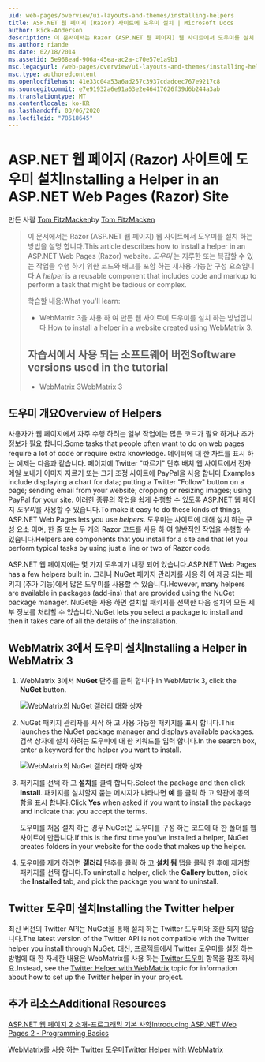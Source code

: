 ```yaml
---
uid: web-pages/overview/ui-layouts-and-themes/installing-helpers
title: ASP.NET 웹 페이지 (Razor) 사이트에 도우미 설치 | Microsoft Docs
author: Rick-Anderson
description: 이 문서에서는 Razor (ASP.NET 웹 페이지) 웹 사이트에서 도우미를 설치 하는 방법을 설명 합니다. 도우미는 다음에 대 한 코드 및 태그를 포함 하는 재사용 가능한 구성 요소입니다.
ms.author: riande
ms.date: 02/18/2014
ms.assetid: 5e968ead-906a-45ea-ac2a-c70e57e1a9b1
msc.legacyurl: /web-pages/overview/ui-layouts-and-themes/installing-helpers
msc.type: authoredcontent
ms.openlocfilehash: 41e33c04a53a6ad257c3937cdadcec767e9217c8
ms.sourcegitcommit: e7e91932a6e91a63e2e46417626f39d6b244a3ab
ms.translationtype: MT
ms.contentlocale: ko-KR
ms.lasthandoff: 03/06/2020
ms.locfileid: "78518645"
---
```

# <a name="installing-a-helper-in-an-aspnet-web-pages-razor-site"></a><span data-ttu-id="ced3a-104">ASP.NET 웹 페이지 (Razor) 사이트에 도우미 설치</span><span class="sxs-lookup"><span data-stu-id="ced3a-104">Installing a Helper in an ASP.NET Web Pages (Razor) Site</span></span>

<span data-ttu-id="ced3a-105">만든 사람 [Tom FitzMacken](https://github.com/tfitzmac)</span><span class="sxs-lookup"><span data-stu-id="ced3a-105">by [Tom FitzMacken](https://github.com/tfitzmac)</span></span>

> <span data-ttu-id="ced3a-106">이 문서에서는 Razor (ASP.NET 웹 페이지) 웹 사이트에서 도우미를 설치 하는 방법을 설명 합니다.</span><span class="sxs-lookup"><span data-stu-id="ced3a-106">This article describes how to install a helper in an ASP.NET Web Pages (Razor) website.</span></span> <span data-ttu-id="ced3a-107">*도우미* 는 지루한 또는 복잡할 수 있는 작업을 수행 하기 위한 코드와 태그를 포함 하는 재사용 가능한 구성 요소입니다.</span><span class="sxs-lookup"><span data-stu-id="ced3a-107">A *helper* is a reusable component that includes code and markup to perform a task that might be tedious or complex.</span></span>
> 
> <span data-ttu-id="ced3a-108">학습할 내용:</span><span class="sxs-lookup"><span data-stu-id="ced3a-108">What you'll learn:</span></span>
> 
> - <span data-ttu-id="ced3a-109">WebMatrix 3을 사용 하 여 만든 웹 사이트에 도우미를 설치 하는 방법입니다.</span><span class="sxs-lookup"><span data-stu-id="ced3a-109">How to install a helper in a website created using WebMatrix 3.</span></span>
>   
> 
> ## <a name="software-versions-used-in-the-tutorial"></a><span data-ttu-id="ced3a-110">자습서에서 사용 되는 소프트웨어 버전</span><span class="sxs-lookup"><span data-stu-id="ced3a-110">Software versions used in the tutorial</span></span>
> 
> 
> - <span data-ttu-id="ced3a-111">WebMatrix 3</span><span class="sxs-lookup"><span data-stu-id="ced3a-111">WebMatrix 3</span></span>

## <a name="overview-of-helpers"></a><span data-ttu-id="ced3a-112">도우미 개요</span><span class="sxs-lookup"><span data-stu-id="ced3a-112">Overview of Helpers</span></span>

<span data-ttu-id="ced3a-113">사용자가 웹 페이지에서 자주 수행 하려는 일부 작업에는 많은 코드가 필요 하거나 추가 정보가 필요 합니다.</span><span class="sxs-lookup"><span data-stu-id="ced3a-113">Some tasks that people often want to do on web pages require a lot of code or require extra knowledge.</span></span> <span data-ttu-id="ced3a-114">데이터에 대 한 차트를 표시 하는 예제는 다음과 같습니다. 페이지에 Twitter "따르기" 단추 배치 웹 사이트에서 전자 메일 보내기 이미지 자르기 또는 크기 조정 사이트에 PayPal을 사용 합니다.</span><span class="sxs-lookup"><span data-stu-id="ced3a-114">Examples include displaying a chart for data; putting a Twitter "Follow" button on a page; sending email from your website; cropping or resizing images; using PayPal for your site.</span></span> <span data-ttu-id="ced3a-115">이러한 종류의 작업을 쉽게 수행할 수 있도록 ASP.NET 웹 페이지 *도우미*를 사용할 수 있습니다.</span><span class="sxs-lookup"><span data-stu-id="ced3a-115">To make it easy to do these kinds of things, ASP.NET Web Pages lets you use *helpers*.</span></span> <span data-ttu-id="ced3a-116">도우미는 사이트에 대해 설치 하는 구성 요소 이며, 한 줄 또는 두 개의 Razor 코드를 사용 하 여 일반적인 작업을 수행할 수 있습니다.</span><span class="sxs-lookup"><span data-stu-id="ced3a-116">Helpers are components that you install for a site and that let you perform typical tasks by using just a line or two of Razor code.</span></span>

<span data-ttu-id="ced3a-117">ASP.NET 웹 페이지에는 몇 가지 도우미가 내장 되어 있습니다.</span><span class="sxs-lookup"><span data-stu-id="ced3a-117">ASP.NET Web Pages has a few helpers built in.</span></span> <span data-ttu-id="ced3a-118">그러나 NuGet 패키지 관리자를 사용 하 여 제공 되는 패키지 (추가 기능)에서 많은 도우미를 사용할 수 있습니다.</span><span class="sxs-lookup"><span data-stu-id="ced3a-118">However, many helpers are available in packages (add-ins) that are provided using the NuGet package manager.</span></span> <span data-ttu-id="ced3a-119">NuGet을 사용 하면 설치할 패키지를 선택한 다음 설치의 모든 세부 정보를 처리할 수 있습니다.</span><span class="sxs-lookup"><span data-stu-id="ced3a-119">NuGet lets you select a package to install and then it takes care of all the details of the installation.</span></span>

## <a name="installing-a-helper-in-webmatrix-3"></a><span data-ttu-id="ced3a-120">WebMatrix 3에서 도우미 설치</span><span class="sxs-lookup"><span data-stu-id="ced3a-120">Installing a Helper in WebMatrix 3</span></span>

1. <span data-ttu-id="ced3a-121">WebMatrix 3에서 **NuGet** 단추를 클릭 합니다.</span><span class="sxs-lookup"><span data-stu-id="ced3a-121">In WebMatrix 3, click the **NuGet** button.</span></span>

    ![WebMatrix의 NuGet 갤러리 대화 상자](installing-helpers/_static/image1.png)
2. <span data-ttu-id="ced3a-123">NuGet 패키지 관리자를 시작 하 고 사용 가능한 패키지를 표시 합니다.</span><span class="sxs-lookup"><span data-stu-id="ced3a-123">This launches the NuGet package manager and displays available packages.</span></span> <span data-ttu-id="ced3a-124">검색 상자에 설치 하려는 도우미에 대 한 키워드를 입력 합니다.</span><span class="sxs-lookup"><span data-stu-id="ced3a-124">In the search box, enter a keyword for the helper you want to install.</span></span>

    ![WebMatrix의 NuGet 갤러리 대화 상자](installing-helpers/_static/image2.png)
3. <span data-ttu-id="ced3a-126">패키지를 선택 하 고 **설치**를 클릭 합니다.</span><span class="sxs-lookup"><span data-stu-id="ced3a-126">Select the package and then click **Install**.</span></span> <span data-ttu-id="ced3a-127">패키지를 설치할지 묻는 메시지가 나타나면 **예** 를 클릭 하 고 약관에 동의 함을 표시 합니다.</span><span class="sxs-lookup"><span data-stu-id="ced3a-127">Click **Yes** when asked if you want to install the package and indicate that you accept the terms.</span></span>

     <span data-ttu-id="ced3a-128">도우미를 처음 설치 하는 경우 NuGet은 도우미를 구성 하는 코드에 대 한 폴더를 웹 사이트에 만듭니다.</span><span class="sxs-lookup"><span data-stu-id="ced3a-128">If this is the first time you've installed a helper, NuGet creates folders in your website for the code that makes up the helper.</span></span>
4. <span data-ttu-id="ced3a-129">도우미를 제거 하려면 **갤러리** 단추를 클릭 하 고 **설치 됨** 탭을 클릭 한 후에 제거할 패키지를 선택 합니다.</span><span class="sxs-lookup"><span data-stu-id="ced3a-129">To uninstall a helper, click the **Gallery** button, click the **Installed** tab, and pick the package you want to uninstall.</span></span>

## <a name="installing-the-twitter-helper"></a><span data-ttu-id="ced3a-130">Twitter 도우미 설치</span><span class="sxs-lookup"><span data-stu-id="ced3a-130">Installing the Twitter helper</span></span>

<span data-ttu-id="ced3a-131">최신 버전의 Twitter API는 NuGet을 통해 설치 하는 Twitter 도우미와 호환 되지 않습니다.</span><span class="sxs-lookup"><span data-stu-id="ced3a-131">The latest version of the Twitter API is not compatible with the Twitter helper you install through NuGet.</span></span> <span data-ttu-id="ced3a-132">대신, 프로젝트에서 Twitter 도우미를 설정 하는 방법에 대 한 자세한 내용은 WebMatrix를 사용 하는 [Twitter 도우미](twitter-helper.md) 항목을 참조 하세요.</span><span class="sxs-lookup"><span data-stu-id="ced3a-132">Instead, see the [Twitter Helper with WebMatrix](twitter-helper.md) topic for information about how to set up the Twitter helper in your project.</span></span>

<a id="Additional_Resources"></a>
## <a name="additional-resources"></a><span data-ttu-id="ced3a-133">추가 리소스</span><span class="sxs-lookup"><span data-stu-id="ced3a-133">Additional Resources</span></span>

[<span data-ttu-id="ced3a-134">ASP.NET 웹 페이지 2 소개-프로그래밍 기본 사항</span><span class="sxs-lookup"><span data-stu-id="ced3a-134">Introducing ASP.NET Web Pages 2 - Programming Basics</span></span>](../getting-started/introducing-razor-syntax-c.md)

[<span data-ttu-id="ced3a-135">WebMatrix를 사용 하는 Twitter 도우미</span><span class="sxs-lookup"><span data-stu-id="ced3a-135">Twitter Helper with WebMatrix</span></span>](twitter-helper.md)
